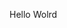 Hello Wolrd























































































































































































































































































































































































































































































































































































































































































































































































































































































































































































































































































































































































































































































































































































































































































































































































































































































































































































































































































































































































































































































































































































































































































































































































































































































































































































































































































































































































































































































































































































































































































































